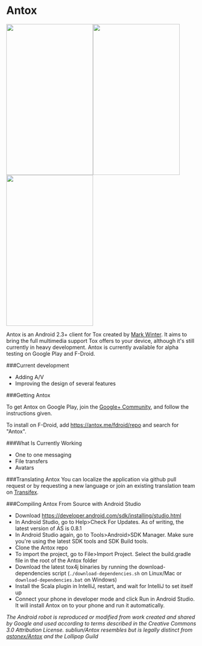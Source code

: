 Antox
=====

<img src="http://i.imgur.com/PvY7zCQ.jpg" width="230px" height="400px"/><img src="http://i.imgur.com/Hmnjpv3.png" width="230px" height="400px"/><img src="http://i.imgur.com/jApGiZQ.png" width="230px" height="400px"/>

Antox is an Android 2.3+ client for Tox created by [Mark Winter](https://github.com/Astonex). It aims to bring the full multimedia support Tox offers to your device, although it's still currently in heavy development. Antox is currently available for alpha testing on Google Play and F-Droid.


###Current development

- Adding A/V
- Improving the design of several features

###Getting Antox

To get Antox on Google Play, join the [Google+ Community](https://plus.google.com/communities/103125800027884896310), and follow the instructions given.

To install on F-Droid, add https://antox.me/fdroid/repo and search for "Antox".

###What Is Currently Working
- One to one messaging
- File transfers
- Avatars

###Translating Antox
You can localize the application via github pull request or by requesting a new language or join an existing translation team on [Transifex](https://www.transifex.com/projects/p/antox/).

###Compiling Antox From Source with Android Studio
- Download https://developer.android.com/sdk/installing/studio.html
- In Android Studio, go to Help>Check For Updates. As of writing, the latest version of AS is 0.8.1
- In Android Studio again, go to Tools>Android>SDK Manager. Make sure you're using the latest SDK tools and SDK Build tools.
- Clone the Antox repo
- To import the project, go to File>Import Project. Select the build.gradle file in the root of the Antox folder
- Download the latest tox4j binaries by running the download-dependencies script (`./download-dependencies.sh` on Linux/Mac or `download-dependencies.bat` on Windows)
- Install the Scala plugin in IntelliJ, restart, and wait for IntelliJ to set itself up
- Connect your phone in developer mode and click Run in Android Studio. It will install Antox on to your phone and run it automatically.


*The Android robot is reproduced or modified from work created and shared by Google and used according to terms described in the Creative Commons 3.0 Attribution License.*
*subliun/Antox resembles but is legally distinct from [astonex/Antox](https://github.com/Astonex/Antox) and the Lollipop Guild*
